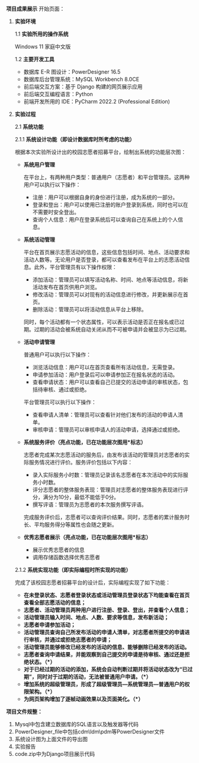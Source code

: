 **项目成果展示**
开始页面：

1. **实验环境**

   1.1 **实验所用的操作系统**

   Windows 11 家庭中文版

   1.2 **主要开发工具**

   - 数据库 E-R 图设计：PowerDesigner 16.5
   - 数据库后台管理系统：MySQL Workbench 8.0CE
   - 前后端交互方案：基于 Django 构建的网页展示应用
   - 前后端交互编程语言：Python
   - 前端开发所用的 IDE：PyCharm 2022.2 (Professional Edition)

2. **实验过程**

   2.1 **系统功能**

   2.1.1 **系统设计功能（即设计数据库时所考虑的功能）**

   根据本次实验所设计出的校园志愿者招募平台，绘制出系统的功能层次图：

   - **系统用户管理**

     在平台上，有两种用户类型：普通用户（志愿者）和平台管理员。这两种用户可以执行以下操作：
     
     - 注册：用户可以根据自身的身份进行注册，成为系统的一部分。
     - 登录和登出：用户可以使用已注册的账户登录到系统，同时也可以在不需要时安全登出。
     - 查询个人信息：用户在登录系统后可以查询自己在系统上的个人信息。

   - **系统活动管理**

     平台在首页展示志愿活动的信息，这些信息包括时间、地点、活动要求和活动人数等。无论用户是否登录，都可以查看发布在平台上的志愿活动信息。此外，平台管理员有以下操作权限：

     - 添加活动：管理员可以填写活动名称、时间、地点等活动信息，将新活动发布在首页供用户浏览。
     - 修改活动：管理员可以对现有的活动信息进行修改，并更新展示在首页。
     - 删除活动：管理员可以将活动信息从平台上移除。

     同时，每个活动都有一个状态属性，可以表示活动是否正在报名或已过期。过期的活动会被系统自动关闭从而不可被申请并会被显示为已过期。

   - **活动申请管理**

     普通用户可以执行以下操作：
     
     - 浏览活动信息：用户可以在首页查看所有活动信息，无需登录。
     - 申请参加活动：用户登录后可以申请参加正在报名状态的活动。
     - 查看申请状态：用户可以查看自己已提交的活动申请的审核状态，包括待审核、通过或拒绝。

     平台管理员可以执行以下操作：
     
     - 查看申请人清单：管理员可以查看针对他们发布的活动的申请人清单。
     - 审核申请：管理员可以审核申请人的活动申请，选择通过或拒绝。

   - **系统服务评价（亮点功能，已在功能层次图用*标志）**

     志愿者完成某次志愿活动的服务后，由发布该活动的管理员对志愿者的实际服务情况进行评价。服务评价包括以下内容：
     
     - 录入实际服务小时数：管理员记录该名志愿者在本次活动中的实际服务小时数。
     - 评分志愿者的整体服务表现：管理员对志愿者的整体服务表现进行评分，满分为10分，最低不能低于0分。
     - 撰写评语：管理员为志愿者的本次服务撰写评语。

     完成服务评价后，志愿者可以查询评价结果。同时，志愿者的累计服务时长、平均服务得分等属性也会随之更新。

   - **优秀志愿者展示（亮点功能，已在功能层次图用*标志）**

     - 展示优秀志愿者的信息
     - 调用存储函数选择优秀志愿者

   2.1.2 **系统实现功能（即实际编程时所实现的功能）**

   完成了该校园志愿者招募平台的设计后，实际编程实现了如下功能：

   - **在未登录状态、志愿者登录状态或活动管理员登录状态下均能查看在首页查看全部志愿活动的信息；**
   - **志愿者、活动管理员两种用户进行注册、登录、登出，并查看个人信息；**
   - **活动管理员输入时间、地点、人数、要求等信息，发布新活动；**
   - **志愿者申请参加活动；**
   - **活动管理员查询自己所发布活动的申请人清单，对志愿者所提交的申请进行审核，并通过或拒绝志愿者的申请；**
   - **活动管理员能够修改已经发布的活动的信息、能够删除已经发布的活动。**
   - **志愿者查询申请结果，并能观察到自己提交的申请是待审核、通过还是拒绝状态。（*）**
   - **对于已经过期的活动的添加，系统会自动判断过期并将活动状态改为“已过期”，同时对于过期的活动，无法被普通用户申请。（*）**
   - **增加系统的超级管理员，形成了超级管理员—系统管理员—普通用户的权限架构。（*）**
   - **为网页架构增加了逐帧动画效果以及页面美化。（*）**

**项目文件规整：**

1. Mysql中包含建立数据库的SQL语言以及触发器等代码 
2. PowerDesigner_file中包括cdm\ldm\pdm等PowerDesigner文件 
3. 系统设计图为上面文件的导出图 
4. 实验报告 
5. code.zip中为Django项目展示代码
